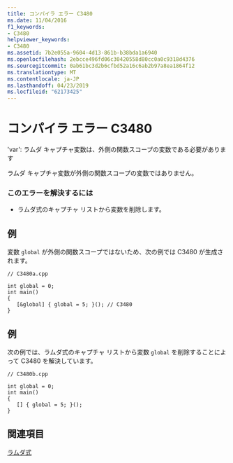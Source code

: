 ```yaml
---
title: コンパイラ エラー C3480
ms.date: 11/04/2016
f1_keywords:
- C3480
helpviewer_keywords:
- C3480
ms.assetid: 7b2e055a-9604-4d13-861b-b38bda1a6940
ms.openlocfilehash: 2ebcce496fd06c30420558d80cc0a0c9318d4376
ms.sourcegitcommit: 0ab61bc3d2b6cfbd52a16c6ab2b97a8ea1864f12
ms.translationtype: MT
ms.contentlocale: ja-JP
ms.lasthandoff: 04/23/2019
ms.locfileid: "62173425"
---
```

# <a name="compiler-error-c3480"></a>コンパイラ エラー C3480

'var': ラムダ キャプチャ変数は、外側の関数スコープの変数である必要があります

ラムダ キャプチャ変数が外側の関数スコープの変数ではありません。

### <a name="to-correct-this-error"></a>このエラーを解決するには

- ラムダ式のキャプチャ リストから変数を削除します。

## <a name="example"></a>例

変数 `global` が外側の関数スコープではないため、次の例では C3480 が生成されます。

```
// C3480a.cpp

int global = 0;
int main()
{
   [&global] { global = 5; }(); // C3480
}
```

## <a name="example"></a>例

次の例では、ラムダ式のキャプチャ リストから変数 `global` を削除することによって C3480 を解決しています。

```
// C3480b.cpp

int global = 0;
int main()
{
   [] { global = 5; }();
}
```

## <a name="see-also"></a>関連項目

[ラムダ式](../../cpp/lambda-expressions-in-cpp.md)